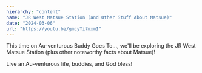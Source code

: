 ```yaml
---
hierarchy: "content"
name: "JR West Matsue Station (and Other Stuff About Matsue)"
date: "2024-03-06"
url: "https://youtu.be/gmcyTi7mxmI"
---
```


This time on Au-venturous Buddy Goes To..., we'll be exploring the JR West Matsue Station (plus other noteworthy facts about Matsue)!

Live an Au-venturous life, buddies, and God bless!
